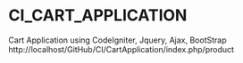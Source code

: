 # CI_CART_APPLICATION
Cart Application using CodeIgniter, Jquery, Ajax, BootStrap
http://localhost/GitHub/CI/CartApplication/index.php/product
